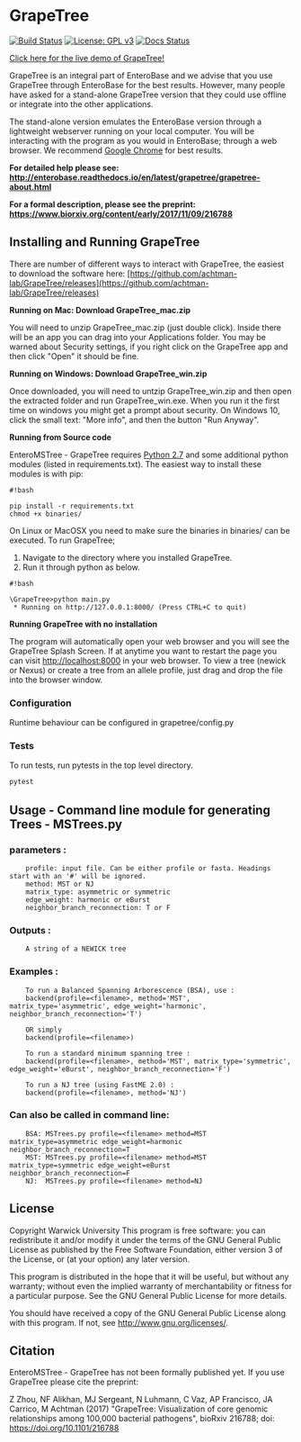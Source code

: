 # GrapeTree

[![Build Status](https://travis-ci.org/achtman-lab/GrapeTree.svg?branch=master)](https://travis-ci.org/achtman-lab/GrapeTree)
[![License: GPL v3](https://img.shields.io/badge/License-GPL%20v3-blue.svg)](https://www.gnu.org/licenses/gpl-3.0)
[![Docs Status](https://readthedocs.org/projects/enterobase/badge/)](http://enterobase.readthedocs.io/en/latest/grapetree/grapetree-about.html)

[Click here for the live demo of GrapeTree!](https://achtman-lab.github.io/GrapeTree/MSTree_holder.html)

GrapeTree is an integral part of EnteroBase and we advise that you use GrapeTree
through EnteroBase for the best results. However, many people have asked for a 
stand-alone GrapeTree version that they could use offline or integrate into the
other applications. 

The stand-alone version emulates the EnteroBase version through a lightweight 
webserver running on your local computer.  You will be interacting with the 
program as you would in EnteroBase; through a web browser. We recommend 
[Google Chrome](https://www.google.com/chrome/index.html) for best results.

**For detailed help please see: http://enterobase.readthedocs.io/en/latest/grapetree/grapetree-about.html**

**For a formal description, please see the preprint:  https://www.biorxiv.org/content/early/2017/11/09/216788**

## Installing and Running GrapeTree
There are number of different ways to interact with GrapeTree, the easiest to 
download the software here: [https://github.com/achtman-lab/GrapeTree/releases](https://github.com/achtman-lab/GrapeTree/releases)

**Running on Mac: Download GrapeTree_mac.zip**

You will need to unzip GrapeTree_mac.zip (just double click). Inside there will 
be an app you can drag into your Applications folder. You may be warned about 
Security settings, if you right click on the GrapeTree app and then click "Open" 
it should be fine. 

**Running on Windows: Download GrapeTree_win.zip**

Once downloaded, you will need to untzip GrapeTree_win.zip and then open the 
extracted folder and  run GrapeTree_win.exe. When you run it the first time on 
windows you might get a prompt about security. On Windows 10, click the small 
text: "More info", and then the button "Run Anyway". 

**Running from Source code** 

EnteroMSTree - GrapeTree requires [Python 2.7](https://www.python.org/downloads/release/python-2712/) 
and some additional python modules (listed in requirements.txt). The easiest way
to install these modules is with pip:

```
#!bash

pip install -r requirements.txt
chmod +x binaries/
```
On Linux or MacOSX you need to make sure the binaries in binaries/ can be
executed. To run GrapeTree;

1. Navigate to the directory where you installed GrapeTree. 
1. Run it through python as below. 

```
#!bash

\GrapeTree>python main.py
 * Running on http://127.0.0.1:8000/ (Press CTRL+C to quit)
```

**Running GrapeTree with no installation**

The program will automatically open your web browser and you will see the 
GrapeTree Splash Screen. If at anytime you want to restart the page you can 
visit [http://localhost:8000](http://localhost:8000) in your web browser. To 
view a tree (newick or Nexus) or create a tree from an allele profile, just drag
and drop the file into the browser window. 

### Configuration
Runtime behaviour can be configured in grapetree/config.py 

### Tests
To run tests, run pytests in the top level directory.
```bash
pytest

```

## Usage - Command line module for generating Trees - MSTrees.py
### parameters :
        profile: input file. Can be either profile or fasta. Headings start with an '#' will be ignored. 
        method: MST or NJ
        matrix_type: asymmetric or symmetric
        edge_weight: harmonic or eBurst
        neighbor_branch_reconnection: T or F
    
### Outputs :
        A string of a NEWICK tree
    
### Examples :
        To run a Balanced Spanning Arborescence (BSA), use :
        backend(profile=<filename>, method='MST', matrix_type='asymmetric', edge_weight='harmonic', neighbor_branch_reconnection='T')
    
        OR simply
        backend(profile=<filename>)
        
        To run a standard minimum spanning tree :
        backend(profile=<filename>, method='MST', matrix_type='symmetric', edge_weight='eBurst', neighbor_branch_reconnection='F')
        
        To run a NJ tree (using FastME 2.0) :
        backend(profile=<filename>, method='NJ')
    
### Can also be called in command line:
        BSA: MSTrees.py profile=<filename> method=MST matrix_type=asymmetric edge_weight=harmonic neighbor_branch_reconnection=T
        MST: MSTrees.py profile=<filename> method=MST matrix_type=symmetric edge_weight=eBurst neighbor_branch_reconnection=F
        NJ:  MSTrees.py profile=<filename> method=NJ


## License
Copyright Warwick University This program is free software: you can
redistribute it and/or modify it under the terms of the GNU General Public
License as published by the Free Software Foundation, either version 3 of the
License, or (at your option) any later version.

This program is distributed in the hope that it will be useful, but without
any warranty; without even the implied warranty of merchantability or fitness
for a particular purpose. See the GNU General Public License for more
details.

You should have received a copy of the GNU General Public License along with
this program. If not, see <http://www.gnu.org/licenses/>.


## Citation 
EnteroMSTree - GrapeTree has not been formally published yet. If
you use GrapeTree please cite the preprint:

Z Zhou, NF Alikhan, MJ Sergeant, N Luhmann, C Vaz, AP Francisco, JA Carrico,
M Achtman (2017) "GrapeTree: Visualization of core genomic relationships
among 100,000 bacterial pathogens", bioRxiv 216788; doi:
https://doi.org/10.1101/216788
